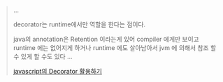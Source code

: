 > ...
> 
> decorator는 runtime에서만 역할을 한다는 점이다. 
> 
> java의 annotation은 Retention 이라는게 있어 compiler 에게만 보이고 runtime 에는 없어지게 하거나 runtime 에도 살아남아서 jvm 에 의해서 참조 할 수 있게 할 수도 있다 ...
> 
> [javascript의 Decorator 활용하기](https://steemit.com/tech/@ikanny/ecmascript-decorator)

